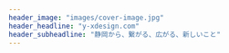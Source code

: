 ```yaml
---
header_image: "images/cover-image.jpg"
header_headline: "y-xdesign.com"
header_subheadline: "静岡から、繋がる、広がる、新しいこと"
---
```

